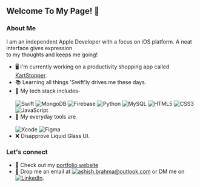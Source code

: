 ## Welcome To My Page! 👋

<!--
**ashish-brahma/ashish-brahma** is a ✨ _special_ ✨ repository because its `README.md` (this file) appears on your GitHub profile.

Here are some ideas to get you started:

- 🔭 I’m currently working on ...
- 🌱 I’m currently learning ...
- 👯 I’m looking to collaborate on ...
- 🤔 I’m looking for help with ...
- 💬 Ask me about ...
- 📫 How to reach me: ...
- 😄 Pronouns: ...
- ⚡ Fun fact: ...
-->

### About Me

I am an independent Apple Developer with a focus on iOS platform. A neat interface gives expression  <br/>
to my thoughts and keeps me going!

- 🖥 I'm currently working on a productivity shopping app called [KartStopper](https://github.com/ashish-brahma/KartStopper).
- 📚 Learning all things 'Swift'ly drives me these days.
- 🧰 My tech stack includes- <br/> <br/>
   ![Swift](https://img.shields.io/badge/swift-F54A2A?style=for-the-badge&logo=swift&logoColor=white)
   ![MongoDB](https://img.shields.io/badge/MongoDB-%234ea94b.svg?style=for-the-badge&logo=mongodb&logoColor=white)
   ![Firebase](https://img.shields.io/badge/firebase-%23039BE5.svg?style=for-the-badge&logo=firebase)
   ![Python](https://img.shields.io/badge/python-3670A0?style=for-the-badge&logo=python&logoColor=ffdd54)
   ![MySQL](https://img.shields.io/badge/mysql-4479A1.svg?style=for-the-badge&logo=mysql&logoColor=white)
   ![HTML5](https://img.shields.io/badge/html5-%23E34F26.svg?style=for-the-badge&logo=html5&logoColor=white)
   ![CSS3](https://img.shields.io/badge/css3-%231572B6.svg?style=for-the-badge&logo=css3&logoColor=white)
   ![JavaScript](https://img.shields.io/badge/javascript-%23323330.svg?style=for-the-badge&logo=javascript&logoColor=%23F7DF1E)
- 🔨 My everyday tools are <br/> <br/>
   ![Xcode](https://img.shields.io/badge/Xcode-007ACC?style=for-the-badge&logo=Xcode&logoColor=white)
   ![Figma](https://img.shields.io/badge/figma-%23F24E1E.svg?style=for-the-badge&logo=figma&logoColor=white)
- ❌ Disapprove Liquid Glass UI.

### Let's connect
- 📎 Check out my [portfolio website](https://ashish-brahma.github.io/portfolio/)
- 📮 Drop me an email at [![ashish.brahma@outlook.com]()](mailto:ashish.brahma@outlook.com) or DM me on
   [![LinkedIn](https://img.shields.io/badge/linkedin-%230077B5.svg?style=for-the-badge&logo=linkedin&logoColor=white)](https://www.linkedin.com/in/brahma-ashish/).

